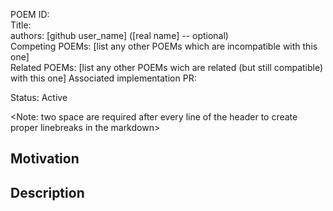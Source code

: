 POEM ID:  
Title:   
authors: [github user_name] ([real name] -- optional)   
Competing POEMs: [list any other POEMs which are incompatible with this one]  
Related POEMs: [list any other POEMs wich are related (but still compatible) with this one] 
Associated implementation PR:   

Status: Active

<Note: two space are required after every line of the header to create proper linebreaks in the markdown>


Motivation
----------


Description
-----------




